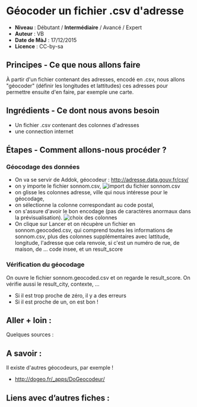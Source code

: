 # Géocoder un fichier .csv d'adresse


- **Niveau** : Débutant / **Intermédiaire** / Avancé / Expert
- **Auteur** : VB
- **Date de MàJ** : 17/12/2015
- **Licence** : CC-by-sa

## Principes - Ce que nous allons faire
À partir d'un fichier contenant des adresses, encodé en .csv, nous allons "géocoder" (définir les longitudes et lattitudes) ces adresses pour permettre ensuite d'en faire, par exemple une carte.

## Ingrédients - Ce dont nous avons besoin
* Un fichier .csv contenant des colonnes d'adresses
* une connection internet

## Étapes - Comment allons-nous procéder ?
### Géocodage des données
* On va se servir de Addok, géocodeur : http://adresse.data.gouv.fr/csv/
* on y importe le fichier sonnom.csv,
![import du fichier sonnom.csv](http://www.datalocale.fr/drupal7/sites/default/files/fiches/geocodage-01.png)
* on glisse les colonnes adresse, ville qui nous intéresse pour le géocodage,
* on sélectionne la colonne correspondant au code postal,
* on s'assure d'avoir le bon encodage (pas de caractères anormaux dans la prévisualisation).
![choix des colonnes](http://www.datalocale.fr/drupal7/sites/default/files/fiches/geocodage-02.png)
* On clique sur Lancer et on récupère un fichier en sonnom.geocoded.csv, qui comprend toutes les informations de sonnom.csv, plus des colonnes supplémentaires avec lattitude, longitude, l'adresse que cela renvoie, si c'est un numéro de rue, de maison, de ... code insee, et un result_score

### Vérification du géocodage
On ouvre le fichier sonnom.geocoded.csv et on regarde le result_score. On vérifie aussi le result_city, contexte, ...
* Si il est trop proche de zéro, il y a des erreurs
* Si il est proche de un, on est bon !

## Aller + loin : 
Quelques sources : 

## A savoir : 
Il existe d'autres géocodeurs, par exemple !
* http://dogeo.fr/_apps/DoGeocodeur/
## Liens avec d’autres fiches : 
